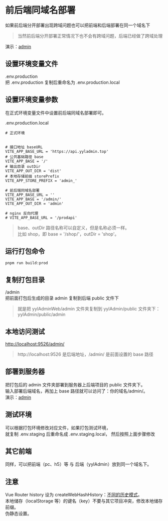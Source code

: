 # 前后端同域名部署

如果前后端分开部署出现跨域问题也可以把前端和后端部署在同一个域名下

> 当然前后端分开部署正常情况下也不会有跨域问题，后端已经做了跨域处理

演示：[admin](https://api.yyladmin.top/admin)

## 设置环境变量文件

.env.production  
把 .env.production 复制后重命名为 .env.production.local

## 设置环境变量参数

在正式环境变量文件中设置前后端同域名部署即可。

.env.production.local

```txt{14-16}
# 正式环境


# 接口地址 baseURL
VITE_APP_BASE_URL = 'https://api.yyladmin.top'
# 公共基础路径 base
VITE_APP_BASE = '/'
# 输出目录 outDir
VITE_APP_OUT_DIR = 'dist'
# 本地存储前缀 storePrefix
VITE_APP_STORE_PREFIX = 'admin_'

# 前后端同域名部署
VITE_APP_BASE_URL = ''
VITE_APP_BASE = '/admin/'
VITE_APP_OUT_DIR = 'admin'

# nginx 反向代理
# VITE_APP_BASE_URL = '/prodapi'
```

> base、outDir 路径名称可以自定义，但是名称必须一样。  
> 比如 shop，即 base = '/shop/'，outDir = 'shop'。

## 运行打包命令

```
pnpm run build:prod
```

## 复制打包目录

/admin  
把前面打包后生成的目录 admin 复制到后端 public 文件下

> 就是把 yylAdminWeb/admin 文件夹复制到 yylAdmin/public 文件夹下：yylAdmin/public/admin

## 本地访问测试

[http://localhost:9526/admin/](http://localhost:9526/admin/)

> http://localhost:9526 是后端地址，/admin/ 是前面设置的 base 路径

## 部署到服务器

把打包后的 admin 文件夹部署到服务器上后端项目的 public 文件夹下。  
输入部署后端域名，再加上 base 路径就可以访问了：你的域名/admin/。  
演示：[admin](https://api.yyladmin.top/admin)

## 测试环境

可以根据打包环境修改对应文件，如果打包测试环境，  
就复制 .env.staging 后重命名成 .env.staging.local， 然后按照上面步骤修改

## 其它前端

同样，可以把前端（pc、h5）等 与 后端（yylAdmin）放到同一个域名下。

## 注意

Vue Router history 设为 createWebHashHistory：[不同的历史模式](https://router.vuejs.org/zh/guide/essentials/history-mode.html)。  
本地储存（localStorage 等）的键名（key）不要与其它项目冲突，修改本地储存前缀。  
伪静态设置。
